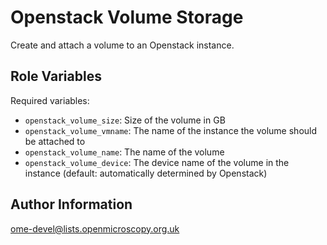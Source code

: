 Openstack Volume Storage
========================

Create and attach a volume to an Openstack instance.


Role Variables
--------------

Required variables:

- `openstack_volume_size`: Size of the volume in GB
- `openstack_volume_vmname`: The name of the instance the volume should be attached to
- `openstack_volume_name`: The name of the volume
- `openstack_volume_device`: The device name of the volume in the instance (default: automatically determined by Openstack)


Author Information
------------------

ome-devel@lists.openmicroscopy.org.uk
